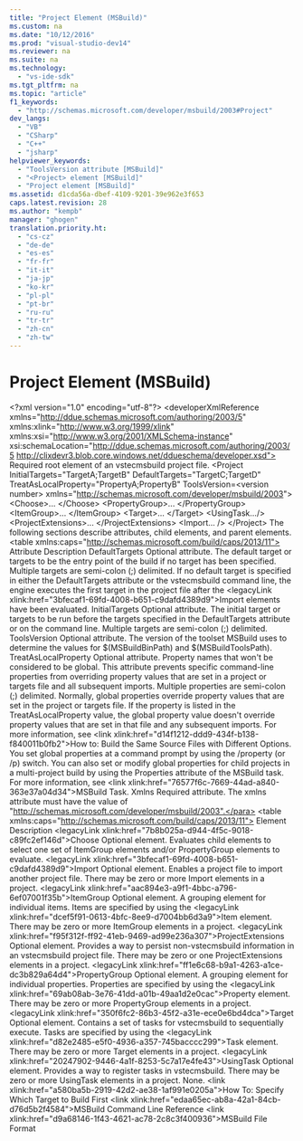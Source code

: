 ```yaml
---
title: "Project Element (MSBuild)"
ms.custom: na
ms.date: "10/12/2016"
ms.prod: "visual-studio-dev14"
ms.reviewer: na
ms.suite: na
ms.technology: 
  - "vs-ide-sdk"
ms.tgt_pltfrm: na
ms.topic: "article"
f1_keywords: 
  - "http://schemas.microsoft.com/developer/msbuild/2003#Project"
dev_langs: 
  - "VB"
  - "CSharp"
  - "C++"
  - "jsharp"
helpviewer_keywords: 
  - "ToolsVersion attribute [MSBuild]"
  - "<Project> element [MSBuild]"
  - "Project element [MSBuild]"
ms.assetid: d1cda56a-dbef-4109-9201-39e962e3f653
caps.latest.revision: 28
ms.author: "kempb"
manager: "ghogen"
translation.priority.ht: 
  - "cs-cz"
  - "de-de"
  - "es-es"
  - "fr-fr"
  - "it-it"
  - "ja-jp"
  - "ko-kr"
  - "pl-pl"
  - "pt-br"
  - "ru-ru"
  - "tr-tr"
  - "zh-cn"
  - "zh-tw"
---
```

# Project Element (MSBuild)
\<?xml version="1.0" encoding="utf-8"?>
\<developerXmlReference xmlns="http://ddue.schemas.microsoft.com/authoring/2003/5" xmlns:xlink="http://www.w3.org/1999/xlink" xmlns:xsi="http://www.w3.org/2001/XMLSchema-instance" xsi:schemaLocation="http://ddue.schemas.microsoft.com/authoring/2003/5 http://clixdevr3.blob.core.windows.net/ddueschema/developer.xsd">
  <introduction>
    <para>Required root element of an <token>vstecmsbuild</token> project file.</para>
  </introduction>
  <syntaxSection>
    <legacySyntax>&lt;Project InitialTargets="TargetA;TargetB"
         DefaultTargets="TargetC;TargetD"
         TreatAsLocalProperty="PropertyA;PropertyB"
         ToolsVersion=&lt;version number&gt;
         xmlns="http://schemas.microsoft.com/developer/msbuild/2003"&gt;
    &lt;Choose&gt;... &lt;/Choose&gt;
    &lt;PropertyGroup&gt;... &lt;/PropertyGroup&gt;
    &lt;ItemGroup&gt;... &lt;/ItemGroup&gt;
    &lt;Target&gt;... &lt;/Target&gt;
    &lt;UsingTask.../&gt;
    &lt;ProjectExtensions&gt;... &lt;/ProjectExtensions&gt;
    &lt;Import... /&gt;
&lt;/Project&gt;</legacySyntax>
  </syntaxSection>
  <attributesandElements>
    <para>The following sections describe attributes, child elements, and parent elements.</para>
    <attributes>
      \<table xmlns:caps="http://schemas.microsoft.com/build/caps/2013/11">
        <thead>
          <tr>
            <TD>
              <para>Attribute</para>
            </TD>
            <TD>
              <para>Description</para>
            </TD>
          </tr>
        </thead>
        <tbody>
          <tr>
            <TD>
              <para>
                <unmanagedCodeEntityReference>DefaultTargets</unmanagedCodeEntityReference>
              </para>
            </TD>
            <TD>
              <para>Optional attribute.</para>
              <para>The default target or targets to be the entry point of the build if no target has been specified. Multiple targets are semi-colon (;) delimited.</para>
              <para>If no default target is specified in either the <unmanagedCodeEntityReference>DefaultTargets</unmanagedCodeEntityReference> attribute or the <token>vstecmsbuild</token> command line, the engine executes the first target in the project file after the \<legacyLink xlink:href="3bfecaf1-69fd-4008-b651-c9dafd4389d9">Import</legacyLink> elements have been evaluated.</para>
            </TD>
          </tr>
          <tr>
            <TD>
              <para>
                <unmanagedCodeEntityReference>InitialTargets</unmanagedCodeEntityReference>
              </para>
            </TD>
            <TD>
              <para>Optional attribute.</para>
              <para>The initial target or targets to be run before the targets specified in the <unmanagedCodeEntityReference>DefaultTargets</unmanagedCodeEntityReference> attribute or on the command line. Multiple targets are semi-colon (;) delimited.</para>
            </TD>
          </tr>
          <tr>
            <TD>
              <para>
                <unmanagedCodeEntityReference>ToolsVersion</unmanagedCodeEntityReference>
              </para>
            </TD>
            <TD>
              <para>Optional attribute.</para>
              <para>The version of the toolset MSBuild uses to determine the values for $(MSBuildBinPath) and $(MSBuildToolsPath).</para>
            </TD>
          </tr>
          <tr>
            <TD>
              <para>
                <unmanagedCodeEntityReference>TreatAsLocalProperty</unmanagedCodeEntityReference>
              </para>
            </TD>
            <TD>
              <para>Optional attribute.</para>
              <para>Property names that won't be considered to be global. This attribute prevents specific command-line properties from overriding property values that are set in a project or targets file and all subsequent imports. Multiple properties are semi-colon (;) delimited.</para>
              <para>Normally, global properties override property values that are set in the project or targets file. If the property is listed in the <unmanagedCodeEntityReference>TreatAsLocalProperty</unmanagedCodeEntityReference> value, the global property value doesn't override property values that are set in that file and any subsequent imports. For more information, see \<link xlink:href="d14f1212-ddd9-434f-b138-f840011b0fb2">How to: Build the Same Source Files with Different Options</link>.</para>
              <alert class="note">
                <para>You set global properties  at a command prompt by using the <system>/property</system> (or <system>/p</system>) switch. You can also set or modify global properties for child projects in a multi-project build by using the <unmanagedCodeEntityReference>Properties</unmanagedCodeEntityReference> attribute of the MSBuild task. For more information, see \<link xlink:href="76577f6c-7669-44ad-a840-363e37a04d34">MSBuild Task</link>.</para>
              </alert>
            </TD>
          </tr>
          <tr>
            <TD>
              <para>
                <unmanagedCodeEntityReference>Xmlns</unmanagedCodeEntityReference>
              </para>
            </TD>
            <TD>
              <para>Required attribute.</para>
              <para>The <unmanagedCodeEntityReference>xmlns</unmanagedCodeEntityReference> attribute must have the value of "http://schemas.microsoft.com/developer/msbuild/2003".</para>
            </TD>
          </tr>
        </tbody>
      </table>
    </attributes>
    <childElement>
      \<table xmlns:caps="http://schemas.microsoft.com/build/caps/2013/11">
        <thead>
          <tr>
            <TD>
              <para>Element</para>
            </TD>
            <TD>
              <para>Description</para>
            </TD>
          </tr>
        </thead>
        <tbody>
          <tr>
            <TD>
              <para>
                \<legacyLink xlink:href="7b8b025a-d944-4f5c-9018-c89fc2ef146d">Choose</legacyLink>
              </para>
            </TD>
            <TD>
              <para>Optional element.</para>
              <para>Evaluates child elements to select one set of <unmanagedCodeEntityReference>ItemGroup</unmanagedCodeEntityReference> elements and/or <unmanagedCodeEntityReference>PropertyGroup</unmanagedCodeEntityReference> elements to evaluate.</para>
            </TD>
          </tr>
          <tr>
            <TD>
              <para>
                \<legacyLink xlink:href="3bfecaf1-69fd-4008-b651-c9dafd4389d9">Import</legacyLink>
              </para>
            </TD>
            <TD>
              <para>Optional element.</para>
              <para>Enables a project file to import another project file. There may be zero or more <unmanagedCodeEntityReference>Import</unmanagedCodeEntityReference> elements in a project.</para>
            </TD>
          </tr>
          <tr>
            <TD>
              <para>
                \<legacyLink xlink:href="aac894e3-a9f1-4bbc-a796-6ef07001f35b">ItemGroup</legacyLink>
              </para>
            </TD>
            <TD>
              <para>Optional element.</para>
              <para>A grouping element for individual items. Items are specified by using the \<legacyLink xlink:href="dcef5f91-0613-4bfc-8ee9-d7004bb6d3a9">Item</legacyLink> element. There may be zero or more <unmanagedCodeEntityReference>ItemGroup</unmanagedCodeEntityReference> elements in a project.</para>
            </TD>
          </tr>
          <tr>
            <TD>
              <para>
                \<legacyLink xlink:href="f95f312f-ff92-41eb-9469-ad99e236a307">ProjectExtensions</legacyLink>
              </para>
            </TD>
            <TD>
              <para>Optional element.</para>
              <para>Provides a way to persist non-<token>vstecmsbuild</token> information in an <token>vstecmsbuild</token> project file. There may be zero or one <unmanagedCodeEntityReference>ProjectExtensions</unmanagedCodeEntityReference> elements in a project.</para>
            </TD>
          </tr>
          <tr>
            <TD>
              <para>
                \<legacyLink xlink:href="ff1e6c68-b9a1-4263-a1ce-dc3b829a64d4">PropertyGroup</legacyLink>
              </para>
            </TD>
            <TD>
              <para>Optional element.</para>
              <para>A grouping element for individual properties. Properties are specified by using the \<legacyLink xlink:href="69ab08ab-3e76-41dd-a01b-49aa1d2e0cac">Property</legacyLink> element. There may be zero or more <unmanagedCodeEntityReference>PropertyGroup</unmanagedCodeEntityReference> elements in a project.</para>
            </TD>
          </tr>
          <tr>
            <TD>
              <para>
                \<legacyLink xlink:href="350f6fc2-86b3-45f2-a31e-ece0e6bd4dca">Target</legacyLink>
              </para>
            </TD>
            <TD>
              <para>Optional element.</para>
              <para>Contains a set of tasks for <token>vstecmsbuild</token> to sequentially execute. Tasks are specified by using the \<legacyLink xlink:href="d82e2485-e5f0-4936-a357-745bacccc299">Task</legacyLink> element. There may be zero or more <unmanagedCodeEntityReference>Target</unmanagedCodeEntityReference> elements in a project.</para>
            </TD>
          </tr>
          <tr>
            <TD>
              <para>
                \<legacyLink xlink:href="20247902-9446-4a1f-8253-5c7a17e4fe43">UsingTask</legacyLink>
              </para>
            </TD>
            <TD>
              <para>Optional element.</para>
              <para>Provides a way to register tasks in <token>vstecmsbuild</token>. There may be zero or more <unmanagedCodeEntityReference>UsingTask</unmanagedCodeEntityReference> elements in a project.</para>
            </TD>
          </tr>
        </tbody>
      </table>
    </childElement>
    <parentElement>
      <para>None.</para>
    </parentElement>
  </attributesandElements>
  <relatedTopics>
\<link xlink:href="a580ba5b-2919-42d2-ae38-1af991e0205a">How To: Specify Which Target to Build First</link>
\<link xlink:href="edaa65ec-ab8a-42a1-84cb-d76d5b2f4584">MSBuild Command Line Reference</link>
\<link xlink:href="d9a68146-1f43-4621-ac78-2c8c3f400936">MSBuild File Format</link>

</relatedTopics>
</developerXmlReference>